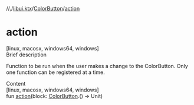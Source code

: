 //[.](../../index.md)/[libui.ktx](../index.md)/[ColorButton](index.md)/[action](action.md)



# action  
[linux, macosx, windows64, windows]  
Brief description  


Function to be run when the user makes a change to the ColorButton. Only one function can be registered at a time.

  
  
  
Content  
[linux, macosx, windows64, windows]  
fun [action](action.md)(block: [ColorButton](index.md).() -> Unit)  



